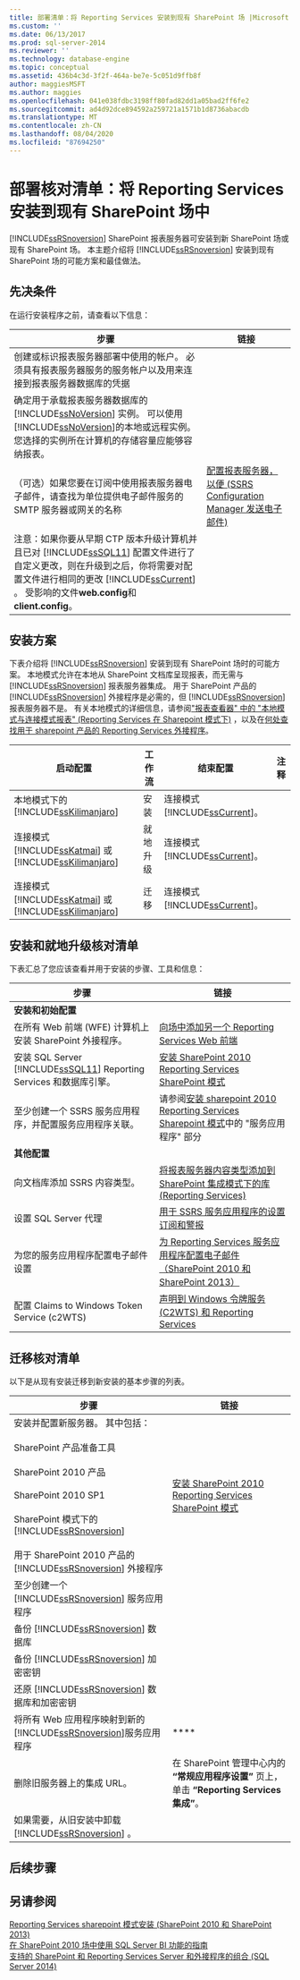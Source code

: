 ```yaml
---
title: 部署清单：将 Reporting Services 安装到现有 SharePoint 场 |Microsoft Docs
ms.custom: ''
ms.date: 06/13/2017
ms.prod: sql-server-2014
ms.reviewer: ''
ms.technology: database-engine
ms.topic: conceptual
ms.assetid: 436b4c3d-3f2f-464a-be7e-5c051d9ffb8f
author: maggiesMSFT
ms.author: maggies
ms.openlocfilehash: 041e038fdbc3198ff80fad82dd1a05bad2ff6fe2
ms.sourcegitcommit: ad4d92dce894592a259721a1571b1d8736abacdb
ms.translationtype: MT
ms.contentlocale: zh-CN
ms.lasthandoff: 08/04/2020
ms.locfileid: "87694250"
---
```

# <a name="deployment-checklist-install-reporting-services-into-an-existing-sharepoint-farm"></a>部署核对清单：将 Reporting Services 安装到现有 SharePoint 场中
  [!INCLUDE[ssRSnoversion](../../includes/ssrsnoversion-md.md)] SharePoint 报表服务器可安装到新 SharePoint 场或现有 SharePoint 场。 本主题介绍将 [!INCLUDE[ssRSnoversion](../../includes/ssrsnoversion-md.md)] 安装到现有 SharePoint 场的可能方案和最佳做法。  
  
## <a name="prerequisites"></a>先决条件  
 在运行安装程序之前，请查看以下信息：  
  
|步骤|链接|  
|----------|----------|  
|创建或标识报表服务器部署中使用的帐户。 必须具有报表服务器服务的服务帐户以及用来连接到报表服务器数据库的凭据||  
|确定用于承载报表服务器数据库的 [!INCLUDE[ssNoVersion](../../includes/ssnoversion-md.md)] 实例。 可以使用 [!INCLUDE[ssNoVersion](../../includes/ssnoversion-md.md)]的本地或远程实例。 您选择的实例所在计算机的存储容量应能够容纳报表。||  
|（可选）如果您要在订阅中使用报表服务器电子邮件，请查找为单位提供电子邮件服务的 SMTP 服务器或网关的名称|[配置报表服务器，以便 &#40;SSRS Configuration Manager 发送电子邮件&#41;](../../../2014/sql-server/install/configure-a-report-server-for-e-mail-delivery-ssrs-configuration-manager.md)|  
|注意：如果你要从早期 CTP 版本升级计算机并且已对 [!INCLUDE[ssSQL11](../../includes/sssql11-md.md)] 配置文件进行了自定义更改，则在升级到之后，你将需要对配置文件进行相同的更改 [!INCLUDE[ssCurrent](../../includes/sscurrent-md.md)] 。 受影响的文件**web.config**和**client.config**。||  
  
## <a name="installation-scenarios"></a>安装方案  
 下表介绍将 [!INCLUDE[ssRSnoversion](../../includes/ssrsnoversion-md.md)] 安装到现有 SharePoint 场时的可能方案。 本地模式允许在本地从 SharePoint 文档库呈现报表，而无需与 [!INCLUDE[ssRSnoversion](../../includes/ssrsnoversion-md.md)] 报表服务器集成。 用于 SharePoint 产品的 [!INCLUDE[ssRSnoversion](../../includes/ssrsnoversion-md.md)] 外接程序是必需的，但 [!INCLUDE[ssRSnoversion](../../includes/ssrsnoversion-md.md)] 报表服务器不是。 有关本地模式的详细信息，请参阅["报表查看器" 中的 "本地模式与连接模式报表" &#40;Reporting Services 在 Sharepoint 模式下&#41;](../../../2014/reporting-services/local-vs-connected-mode-report-viewer-reporting-services-sharepoint-mode.md) ，以及在[何处查找用于 sharepoint 产品的 Reporting Services 外接程序](../../reporting-services/install-windows/where-to-find-the-reporting-services-add-in-for-sharepoint-products.md)。  
  
|启动配置|工作流|结束配置|注释|  
|----------------------------|--------------|--------------------------|--------------|  
|本地模式下的 [!INCLUDE[ssKilimanjaro](../../includes/sskilimanjaro-md.md)]|安装|连接模式 [!INCLUDE[ssCurrent](../../includes/sscurrent-md.md)]。||  
|连接模式 [!INCLUDE[ssKatmai](../../includes/sskatmai-md.md)] 或 [!INCLUDE[ssKilimanjaro](../../includes/sskilimanjaro-md.md)]|就地升级|连接模式 [!INCLUDE[ssCurrent](../../includes/sscurrent-md.md)]。||  
|连接模式 [!INCLUDE[ssKatmai](../../includes/sskatmai-md.md)] 或 [!INCLUDE[ssKilimanjaro](../../includes/sskilimanjaro-md.md)]|迁移|连接模式 [!INCLUDE[ssCurrent](../../includes/sscurrent-md.md)]。||  
  
## <a name="installation-and-in-place-upgrade-checklist"></a>安装和就地升级核对清单  
 下表汇总了您应该查看并用于安装的步骤、工具和信息：  
  
|步骤|链接|  
|----------|----------|  
|**安装和初始配置**||  
|在所有 Web 前端 (WFE) 计算机上安装 SharePoint 外接程序。|[向场中添加另一个 Reporting Services Web 前端](../../reporting-services/install-windows/add-an-additional-reporting-services-web-front-end-to-a-farm.md)|  
|安装 SQL Server [!INCLUDE[ssSQL11](../../includes/sssql11-md.md)] Reporting Services 和数据库引擎。|[安装 SharePoint 2010 Reporting Services SharePoint 模式](../../../2014/sql-server/install/install-reporting-services-sharepoint-mode-for-sharepoint-2010.md)|  
|至少创建一个 SSRS 服务应用程序，并配置服务应用程序关联。|请参阅[安装 sharepoint 2010 Reporting Services Sharepoint 模式](../../../2014/sql-server/install/install-reporting-services-sharepoint-mode-for-sharepoint-2010.md)中的 "服务应用程序" 部分|  
|**其他配置**||  
|向文档库添加 SSRS 内容类型。|[将报表服务器内容类型添加到 SharePoint 集成模式下的库 &#40;Reporting Services&#41;](../../../2014/reporting-services/add-reporting-services-content-types-to-a-sharepoint-library.md)|  
|设置 SQL Server 代理|[用于 SSRS 服务应用程序的设置订阅和警报](../../reporting-services/install-windows/provision-subscriptions-and-alerts-for-ssrs-service-applications.md)|  
|为您的服务应用程序配置电子邮件设置|[为 Reporting Services 服务应用程序配置电子邮件（SharePoint 2010 和 SharePoint 2013）](../../reporting-services/install-windows/configure-e-mail-for-a-reporting-services-service-application.md)|  
|配置 Claims to Windows Token Service (c2WTS)|[声明到 Windows 令牌服务 &#40;C2WTS&#41; 和 Reporting Services](../../../2014/sql-server/install/claims-to-windows-token-service-c2wts-and-reporting-services.md)|  
  
## <a name="migration-checklist"></a>迁移核对清单  
 以下是从现有安装迁移到新安装的基本步骤的列表。  
  
|步骤|链接|  
|----------|----------|  
|安装并配置新服务器。 其中包括：<br /><br /> SharePoint 产品准备工具<br /><br /> SharePoint 2010 产品<br /><br /> SharePoint 2010 SP1<br /><br /> SharePoint 模式下的 [!INCLUDE[ssRSnoversion](../../includes/ssrsnoversion-md.md)]<br /><br /> 用于 SharePoint 2010 产品的 [!INCLUDE[ssRSnoversion](../../includes/ssrsnoversion-md.md)] 外接程序|[安装 SharePoint 2010 Reporting Services SharePoint 模式](../../../2014/sql-server/install/install-reporting-services-sharepoint-mode-for-sharepoint-2010.md)|  
|至少创建一个 [!INCLUDE[ssRSnoversion](../../includes/ssrsnoversion-md.md)] 服务应用程序||  
|备份 [!INCLUDE[ssRSnoversion](../../includes/ssrsnoversion-md.md)] 数据库||  
|备份 [!INCLUDE[ssRSnoversion](../../includes/ssrsnoversion-md.md)] 加密密钥||  
|还原 [!INCLUDE[ssRSnoversion](../../includes/ssrsnoversion-md.md)] 数据库和加密密钥||  
|将所有 Web 应用程序映射到新的 [!INCLUDE[ssRSnoversion](../../includes/ssrsnoversion-md.md)]服务应用程序|****|  
|删除旧服务器上的集成 URL。|在 SharePoint 管理中心内的 **“常规应用程序设置”** 页上，单击 **“Reporting Services 集成”**。|  
|如果需要，从旧安装中卸载 [!INCLUDE[ssRSnoversion](../../includes/ssrsnoversion-md.md)] 。||  
  
## <a name="next-steps"></a>后续步骤  
  
## <a name="see-also"></a>另请参阅  
 [Reporting Services sharepoint 模式安装 &#40;SharePoint 2010 和 SharePoint 2013&#41;](../../reporting-services/install-windows/install-reporting-services-sharepoint-mode.md)   
 [在 SharePoint 2010 场中使用 SQL Server BI 功能的指南](../../../2014/sql-server/install/guidance-for-using-sql-server-bi-features-in-a-sharepoint-2010-farm.md)   
 [支持的 SharePoint 和 Reporting Services Server 和外接程序的组合 &#40;SQL Server 2014&#41;](../../reporting-services/install-windows/supported-combinations-of-sharepoint-and-reporting-services-server.md)  
  
  
